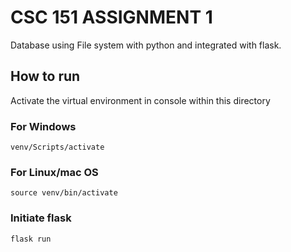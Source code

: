 # CSC 151 ASSIGNMENT 1
Database using File system with python and integrated with flask.
## How to run
Activate the virtual environment in console within this directory
### For Windows
```
venv/Scripts/activate
```
### For Linux/mac OS
```
source venv/bin/activate
```
### Initiate flask
```
flask run
```
